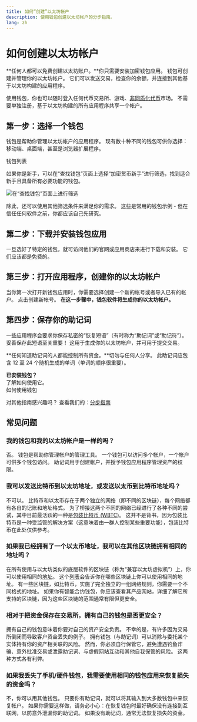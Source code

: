 ```yaml
---
title: 如何“创建”以太坊帐户
description: 使用钱包创建以太坊帐户的分步指南。
lang: zh
---
```


# 如何创建以太坊帐户

**任何人都可以免费创建以太坊账户。**你只需要安装加密钱包应用。 钱包可创建并管理你的以太坊帐户。 它们可以发送交易，检查你的余额，并连接到其他基于以太坊构建的应用程序。

使用钱包，你也可以随时登入任何代币交易所、游戏、[非同质化代币](/glossary/#nft)市场。 不需要单独注册，基于以太坊构建的所有应用程序共享一个帐户。

## 第一步：选择一个钱包

钱包是帮助你管理以太坊帐户的应用程序。 现有数十种不同的钱包可供你选择：移动端、桌面端，甚至是浏览器扩展程序。


<ButtonLink href="/wallets/find-wallet/">
  钱包列表
</ButtonLink>

如果你是新手，可以在“查找钱包”页面上选择“加密货币新手”进行筛选，找到适合新手且具备所有必要功能的钱包。

![在“查找钱包”页面上进行筛选](./wallet-box.png)

除此，还可以使用其他筛选条件来满足你的需求。 这些是常用的钱包示例 - 但在信任任何软件之前，你都应该自己先研究。

## 第二步：下载并安装钱包应用

一旦选好了特定的钱包，就可访问他们的官网或应用商店来进行下载和安装。 它们应该都是免费的。

## 第三步：打开应用程序，创建你的以太坊帐户

当你第一次打开新钱包应用时，你需要选择创建一个新的帐号或者导入已有的帐户。 点击创建新帐号。 **在这一步骤中，钱包软件将生成你的以太坊帐户。**

## 第四步：保存你的助记词

一些应用程序会要求你保存私密的“恢复短语”（有时称为“助记词”或“助记符”）。 妥善保存此短语至关重要！ 这用于生成你的以太坊帐户，并可用于提交交易。

**任何知道助记词的人都能控制所有资金。**切勿与任何人分享。 此助记词应包含 12 至 24 个随机生成的单词（单词的顺序很重要）。

<div>
<Alert variant="update">
<AlertEmoji text=":eyes:"/>
<AlertContent className="flex-row justify-between items-center">
  <div><b>已安装钱包？</b><br/>了解如何使用它。</div>
  <ButtonLink href="/guides/how-to-use-a-wallet">
    如何使用钱包
  </ButtonLink>
</AlertContent>
</Alert>
</div>

对其他指南感兴趣吗？ 查看我们的：[分步指南](/guides/)

## 常见问题

### 我的钱包和我的以太坊帐户是一样的吗？

否。 钱包是帮助你管理帐户的管理工具。 一个钱包可以访问多个帐户，一个帐户可供多个钱包访问。 助记词用于创建帐户，并授予钱包应用程序管理资产的权限。

### 我可以发送比特币到以太坊地址，或发送以太币到比特币地址吗？

不可以。 比特币和以太币存在于两个独立的网络（即不同的区块链），每个网络都有各自的记账和地址格式。 为了桥接这两个不同的网络已经进行了各种不同的尝试，其中目前最活跃的一种是[包装比特币 (WBTC)](https://www.bitcoin.com/get-started/what-is-wbtc/)。 这并不是背书，因为包装比特币是一种受监管的解决方案（这意味着由一群人控制某些重要功能），包装比特币在此处仅供参考。

### 如果我已经拥有了一个以太币地址，我可以在其他区块链拥有相同的地址吗？

在所有使用与以太坊类似的底层软件的区块链（称为“兼容以太坊虚拟机”）上，你可以使用相同的[地址](/glossary/#address)。 这个[列表](https://chainlist.org/)会告诉你在哪些区块链上你可以使用相同的地址。 有一些区块链，如比特币，实施了完全独立的一组网络规则，你需要一个不同格式的地址。 如果你有智能合约钱包，你应该查看其产品网站，详细了解它所支持的区块链，因为这些区块链的范围通常有限但更安全。

### 相对于把资金保存在交易所，拥有自己的钱包是否更安全？

拥有自己的钱包意味着你要对自己的资产安全负责。 不幸的是，有许多因为交易所倒闭而导致客户资金丢失的例子。 拥有钱包（与助记词）可以消除与委托某个实体持有你的资产相关联的风险。 然而，你必须自行保管它，避免遭遇钓鱼诈骗、意外批准交易或泄露助记词、与虚假网站互动和其他自我保管的风险。 这两种方式各有利弊。

### 如果我丢失了手机/硬件钱包，我需要使用相同的钱包应用来恢复损失的资金吗？

不，你可以用其他钱包。 只要你有助记词，就可以将其输入到大多数钱包中来恢复帐户。 如果你需要这样做，请务必小心：在恢复钱包时最好确保没有连接到互联网，以防意外泄漏你的助记词。 如果没有助记词，通常无法恢复损失的资金。
